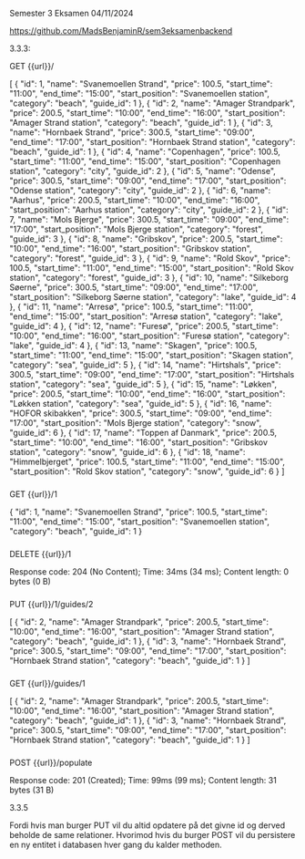 Semester 3 Eksamen 04/11/2024

https://github.com/MadsBenjaminR/sem3eksamenbackend


3.3.3:

GET {{url}}/

[
  {
    "id": 1,
    "name": "Svanemoellen Strand",
    "price": 100.5,
    "start_time": "11:00",
    "end_time": "15:00",
    "start_position": "Svanemoellen station",
    "category": "beach",
    "guide_id": 1
  },
  {
    "id": 2,
    "name": "Amager Strandpark",
    "price": 200.5,
    "start_time": "10:00",
    "end_time": "16:00",
    "start_position": "Amager Strand station",
    "category": "beach",
    "guide_id": 1
  },
  {
    "id": 3,
    "name": "Hornbaek Strand",
    "price": 300.5,
    "start_time": "09:00",
    "end_time": "17:00",
    "start_position": "Hornbaek Strand station",
    "category": "beach",
    "guide_id": 1
  },
  {
    "id": 4,
    "name": "Copenhagen",
    "price": 100.5,
    "start_time": "11:00",
    "end_time": "15:00",
    "start_position": "Copenhagen station",
    "category": "city",
    "guide_id": 2
  },
  {
    "id": 5,
    "name": "Odense",
    "price": 300.5,
    "start_time": "09:00",
    "end_time": "17:00",
    "start_position": "Odense station",
    "category": "city",
    "guide_id": 2
  },
  {
    "id": 6,
    "name": "Aarhus",
    "price": 200.5,
    "start_time": "10:00",
    "end_time": "16:00",
    "start_position": "Aarhus station",
    "category": "city",
    "guide_id": 2
  },
  {
    "id": 7,
    "name": "Mols Bjerge",
    "price": 300.5,
    "start_time": "09:00",
    "end_time": "17:00",
    "start_position": "Mols Bjerge station",
    "category": "forest",
    "guide_id": 3
  },
  {
    "id": 8,
    "name": "Gribskov",
    "price": 200.5,
    "start_time": "10:00",
    "end_time": "16:00",
    "start_position": "Gribskov station",
    "category": "forest",
    "guide_id": 3
  },
  {
    "id": 9,
    "name": "Rold Skov",
    "price": 100.5,
    "start_time": "11:00",
    "end_time": "15:00",
    "start_position": "Rold Skov station",
    "category": "forest",
    "guide_id": 3
  },
  {
    "id": 10,
    "name": "Silkeborg Søerne",
    "price": 300.5,
    "start_time": "09:00",
    "end_time": "17:00",
    "start_position": "Silkeborg Søerne station",
    "category": "lake",
    "guide_id": 4
  },
  {
    "id": 11,
    "name": "Arresø",
    "price": 100.5,
    "start_time": "11:00",
    "end_time": "15:00",
    "start_position": "Arresø station",
    "category": "lake",
    "guide_id": 4
  },
  {
    "id": 12,
    "name": "Furesø",
    "price": 200.5,
    "start_time": "10:00",
    "end_time": "16:00",
    "start_position": "Furesø station",
    "category": "lake",
    "guide_id": 4
  },
  {
    "id": 13,
    "name": "Skagen",
    "price": 100.5,
    "start_time": "11:00",
    "end_time": "15:00",
    "start_position": "Skagen station",
    "category": "sea",
    "guide_id": 5
  },
  {
    "id": 14,
    "name": "Hirtshals",
    "price": 300.5,
    "start_time": "09:00",
    "end_time": "17:00",
    "start_position": "Hirtshals station",
    "category": "sea",
    "guide_id": 5
  },
  {
    "id": 15,
    "name": "Løkken",
    "price": 200.5,
    "start_time": "10:00",
    "end_time": "16:00",
    "start_position": "Løkken station",
    "category": "sea",
    "guide_id": 5
  },
  {
    "id": 16,
    "name": "HOFOR skibakken",
    "price": 300.5,
    "start_time": "09:00",
    "end_time": "17:00",
    "start_position": "Mols Bjerge station",
    "category": "snow",
    "guide_id": 6
  },
  {
    "id": 17,
    "name": "Toppen af Danmark",
    "price": 200.5,
    "start_time": "10:00",
    "end_time": "16:00",
    "start_position": "Gribskov station",
    "category": "snow",
    "guide_id": 6
  },
  {
    "id": 18,
    "name": "Himmelbjerget",
    "price": 100.5,
    "start_time": "11:00",
    "end_time": "15:00",
    "start_position": "Rold Skov station",
    "category": "snow",
    "guide_id": 6
  }
]


###

GET {{url}}/1

{
  "id": 1,
  "name": "Svanemoellen Strand",
  "price": 100.5,
  "start_time": "11:00",
  "end_time": "15:00",
  "start_position": "Svanemoellen station",
  "category": "beach",
  "guide_id": 1
}


###

DELETE {{url}}/1

<Response body is empty>Response code: 204 (No Content); Time: 34ms (34 ms); Content length: 0 bytes (0 B)

###


PUT {{url}}/1/guides/2

[
  {
    "id": 2,
    "name": "Amager Strandpark",
    "price": 200.5,
    "start_time": "10:00",
    "end_time": "16:00",
    "start_position": "Amager Strand station",
    "category": "beach",
    "guide_id": 1
  },
  {
    "id": 3,
    "name": "Hornbaek Strand",
    "price": 300.5,
    "start_time": "09:00",
    "end_time": "17:00",
    "start_position": "Hornbaek Strand station",
    "category": "beach",
    "guide_id": 1
  }
]

###


GET {{url}}/guides/1

[
  {
    "id": 2,
    "name": "Amager Strandpark",
    "price": 200.5,
    "start_time": "10:00",
    "end_time": "16:00",
    "start_position": "Amager Strand station",
    "category": "beach",
    "guide_id": 1
  },
  {
    "id": 3,
    "name": "Hornbaek Strand",
    "price": 300.5,
    "start_time": "09:00",
    "end_time": "17:00",
    "start_position": "Hornbaek Strand station",
    "category": "beach",
    "guide_id": 1
  }
]

###

POST {{url}}/populate

Response code: 201 (Created); Time: 99ms (99 ms); Content length: 31 bytes (31 B)



3.3.5

Fordi hvis man burger PUT vil du altid opdatere på det givne id og derved beholde de same relationer. Hvorimod hvis du burger POST vil du persistere en ny entitet i databasen hver gang du kalder methoden.

